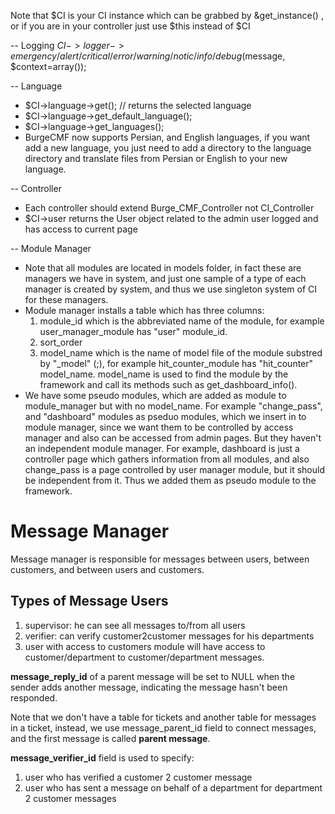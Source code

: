 Note that $CI is your CI instance which can be grabbed by &get_instance() , or if you are in your controller just use $this instead of $CI


-- Logging
$CI->logger->emergency/alert/critical/error/warning/notic/info/debug($message, $context=array());


-- Language
- $CI->language->get(); 							// returns the selected language
- $CI->language->get_default_language();
- $CI->language->get_languages();
- BurgeCMF now supports Persian, and English languages, if you want add a new language, you just need to add a directory to the language directory and translate files from Persian or English to your new language.


-- Controller
- Each controller should extend Burge_CMF_Controller not CI_Controller
- $CI->user returns the User object related to the admin user logged and has access to current page


-- Module Manager
- Note that all modules are located in models folder, in fact these are managers we have in system, and just one sample of a type of each manager is created by system, and thus we use singleton system of CI for these managers.
- Module manager installs a table which has three columns:
	1) module_id which is the abbreviated name of the module, for example user_manager_module has "user" module_id.
	2) sort_order
	3) model_name which is the name of model file of the module substred by "_model" (;), for example hit_counter_module has "hit_counter" model_name. model_name is used to find the module by the framework and call its methods such as get_dashboard_info().
- We have some pseudo modules, which are added as module to module_manager but with no model_name. For example "change_pass", and "dashboard" modules as pseduo modules, which we insert in to module manager, since we want them to be controlled by access manager and also can be accessed from admin pages. But they haven't an independent module manager. For example, dashboard is just a controller page which gathers information from all modules, and also change_pass is a page controlled by user manager module, but it should be independent from it. Thus we added them as pseudo module to the framework. 


# Message Manager
Message manager is responsible for messages between users, between customers, and between users and customers.

## Types of Message Users
1. supervisor: he can see all messages to/from all users 
2. verifier: can verify customer2customer messages for his departments
3. user with access to customers module will have access to customer/department to customer/department messages.

**message_reply_id** of a parent message will be set to NULL when the sender adds another message,
indicating the message hasn't been responded. 

Note that we don't have a table for tickets and another table for messages in a ticket, instead, we
use message_parent_id field to connect messages, and the first message is called **parent message**.

**message_verifier_id** field is used to specify:
1. user who has verified a customer 2 customer message
2. user who has sent a message on behalf of a department for department 2 customer messages
